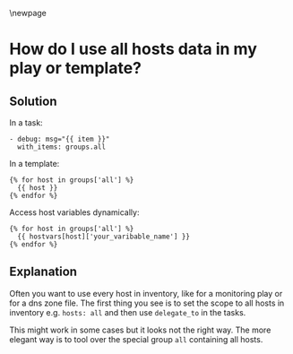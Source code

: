 \newpage

# How do I use all hosts data in my play or template?

## Solution

In a task:

    - debug: msg="{{ item }}"
      with_items: groups.all

In a template:

    {% for host in groups['all'] %}
      {{ host }}
    {% endfor %}
  
Access host variables dynamically:

    {% for host in groups['all'] %}
      {{ hostvars[host]['your_varibable_name'] }}
    {% endfor %}

## Explanation

Often you want to use every host in inventory, like for a monitoring play or for a dns zone file. The first thing you see is to set the scope to all hosts in inventory e.g. `hosts: all` and then use `delegate_to` in the tasks.

This might work in some cases but it looks not the right way. The more elegant way is to tool over the special group `all` containing all hosts.
